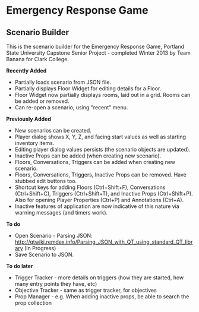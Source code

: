Emergency Response Game
=======================

Scenario Builder
----------------

This is the scenario builder for the Emergency Response Game,
Portland State University Capstone Senior Project - completed
Winter 2013 by Team Banana for Clark College.

**Recently Added**

* Partially loads scenario from JSON file.
* Partially displays Floor Widget for editing details for a Floor.
* Floor Widget now partially displays rooms, laid out in a grid. Rooms can be added or removed.
* Can re-open a scenario, using "recent" menu.

**Previously Added**

* New scenarios can be created.
* Player dialog shows X, Y, Z, and facing start values as well as starting inventory items.
* Editing player dialog values persists (the scenario objects are updated).
* Inactive Props can be added (when creating new scenario).
* Floors, Conversations, Triggers can be added when creating new scenario.
* Floors, Conversations, Triggers, Inactive Props can be removed. Have stubbed edit buttons too.
* Shortcut keys for adding Floors (Ctrl+Shift+F), Conversations (Ctrl+Shift+C), Triggers (Ctrl+Shift+T),
  and Inactive Props (Ctrl+Shift+P). Also for opening Player Properties (Ctrl+P) and Annotations (Ctrl+A).
* Inactive features of application are now indicative of this nature via warning messages (and timers work).

**To do**

* Open Scenario - Parsing JSON: http://qtwiki.remdex.info/Parsing_JSON_with_QT_using_standard_QT_library
  (In Progress)
* Save Scenario to JSON.

**To do later**

* Trigger Tracker - more details on triggers (how they are started, how many entry points they have, etc)
* Objective Tracker - same as trigger tracker, for objectives
* Prop Manager - e.g. When adding inactive props, be able to search the prop collection
